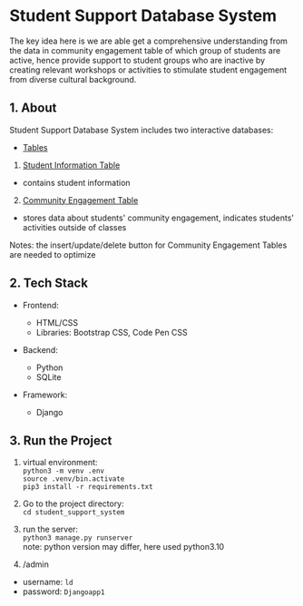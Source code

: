# Student Support Database System

The key idea here is we are able get a comprehensive understanding from the data in community engagement table of which group of students are active, hence provide support to student groups who are inactive by creating relevant workshops or activities to stimulate student engagement from diverse cultural background.

## 1. About

Student Support Database System includes two interactive databases:

- [Tables](./student_support_system/webapp/models.py)

1. [Student Information Table](./img/student_information.png)

- contains student information

2. [Community Engagement Table](./img/community_engagement.png)

- stores data about students' community engagement, indicates students' activities outside of classes

Notes: the insert/update/delete button for Community Engagement Tables are needed to optimize

## 2. Tech Stack

- Frontend:

  - HTML/CSS
  - Libraries: Bootstrap CSS, Code Pen CSS

- Backend:

  - Python
  - SQLite

- Framework:
  - Django

## 3. Run the Project

1. virtual environment:<br>
   `python3 -m venv .env`<br>
   `source .venv/bin.activate`<br>
   `pip3 install -r requirements.txt`

2. Go to the project directory: <br>
   `cd student_support_system`

3. run the server:<br>
   `python3 manage.py runserver`<br>
   note: python version may differ, here used python3.10

4. /admin

- username: `ld`
- password: `Djangoapp1`
